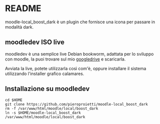 # README

moodle-local_boost_dark è un plugin che fornisce una icona per passare in modalità dark.

## moodledev ISO live
moodledev è una semplice live Debian bookworm, adattata per lo sviluppo con moodle, la puoi trovare sul mio [googledrive](https://drive.google.com/drive/folders/18QIqicyecLMuU1Zmb2E039gWawzZuy3e?dmr=1&ec=wgc-drive-globalnav-goto) e scaricarla.


Avviata la live, potete utilizzarla così com'è, oppure installare il sistema utilizzando l'installer grafico calamares.

## Installazione su moodledev

```
cd $HOME
git clone https://github.com/pieroproietti/moodle-local_boost_dark
rm -f /var/www/html/moodle/local/boost_dark
ln -s $HOME/moodle-local_boost_dark /var/www/html/moodle/local/boost_dark
```

